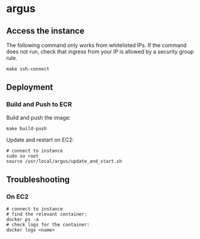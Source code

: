 # argus

## Access the instance
The following command only works from whitelisted IPs. If the command does not
run, check that ingress from your IP is allowed by a security group rule.

    make ssh-connect

## Deployment
### Build and Push to ECR
Build and push the image:

    make build-push

Update and restart on EC2:

    # connect to instance
    sudo su root
    source /usr/local/argus/update_and_start.sh

## Troubleshooting
### On EC2

    # connect to instance
    # find the relevant container:
    docker ps -a
    # check logs for the container:
    docker logs <name>

